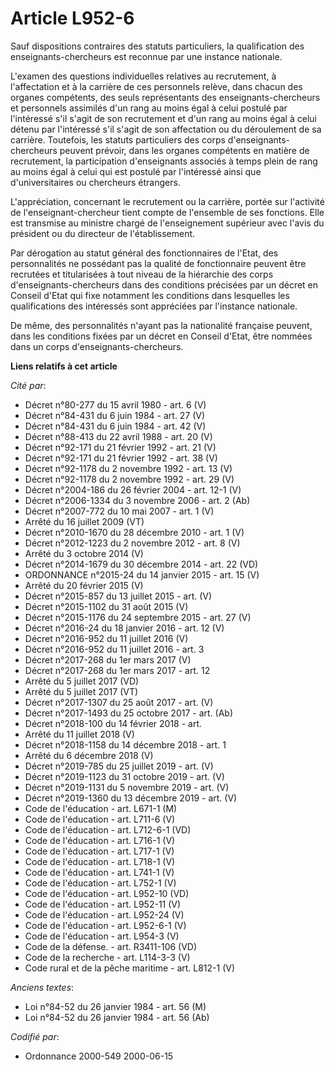 # Article L952-6

Sauf dispositions contraires des statuts particuliers, la qualification des enseignants-chercheurs est reconnue par une
instance nationale.

L'examen des questions individuelles relatives au recrutement, à l'affectation et à la carrière de ces personnels relève,
dans chacun des organes compétents, des seuls représentants des enseignants-chercheurs et personnels assimilés d'un rang au
moins égal à celui postulé par l'intéressé s'il s'agit de son recrutement et d'un rang au moins égal à celui détenu par
l'intéressé s'il s'agit de son affectation ou du déroulement de sa carrière. Toutefois, les statuts particuliers des corps
d'enseignants-chercheurs peuvent prévoir, dans les organes compétents en matière de recrutement, la participation
d'enseignants associés à temps plein de rang au moins égal à celui qui est postulé par l'intéressé ainsi que d'universitaires
ou chercheurs étrangers.

L'appréciation, concernant le recrutement ou la carrière, portée sur l'activité de l'enseignant-chercheur tient compte de
l'ensemble de ses fonctions. Elle est transmise au ministre chargé de l'enseignement supérieur avec l'avis du président ou du
directeur de l'établissement.

Par dérogation au statut général des fonctionnaires de l'Etat, des personnalités ne possédant pas la qualité de fonctionnaire
peuvent être recrutées et titularisées à tout niveau de la hiérarchie des corps d'enseignants-chercheurs dans des conditions
précisées par un décret en Conseil d'Etat qui fixe notamment les conditions dans lesquelles les qualifications des intéressés
sont appréciées par l'instance nationale.

De même, des personnalités n'ayant pas la nationalité française peuvent, dans les conditions fixées par un décret en Conseil
d'Etat, être nommées dans un corps d'enseignants-chercheurs.

**Liens relatifs à cet article**

_Cité par_:

  - Décret n°80-277 du 15 avril 1980 - art. 6 (V)
  - Décret n°84-431 du 6 juin 1984 - art. 27 (V)
  - Décret n°84-431 du 6 juin 1984 - art. 42 (V)
  - Décret n°88-413 du 22 avril 1988 - art. 20 (V)
  - Décret n°92-171 du 21 février 1992 - art. 21 (V)
  - Décret n°92-171 du 21 février 1992 - art. 38 (V)
  - Décret n°92-1178 du 2 novembre 1992 - art. 13 (V)
  - Décret n°92-1178 du 2 novembre 1992 - art. 29 (V)
  - Décret n°2004-186 du 26 février 2004 - art. 12-1 (V)
  - Décret n°2006-1334 du 3 novembre 2006 - art. 2 (Ab)
  - Décret n°2007-772 du 10 mai 2007 - art. 1 (V)
  - Arrêté du 16 juillet 2009 (VT)
  - Décret n°2010-1670 du 28 décembre 2010 - art. 1 (V)
  - Décret n°2012-1223 du 2 novembre 2012 - art. 8 (V)
  - Arrêté du 3 octobre 2014 (V)
  - Décret n°2014-1679 du 30 décembre 2014 - art. 22 (VD)
  - ORDONNANCE n°2015-24 du 14 janvier 2015 - art. 15 (V)
  - Arrêté du 20 février 2015 (V)
  - Décret n°2015-857 du 13 juillet 2015 - art. (V)
  - Décret n°2015-1102 du 31 août 2015 (V)
  - Décret n°2015-1176 du 24 septembre 2015 - art. 27 (V)
  - Décret n°2016-24 du 18 janvier 2016 - art. 12 (V)
  - Décret n°2016-952 du 11 juillet 2016 (V)
  - Décret n°2016-952 du 11 juillet 2016 - art. 3
  - Décret n°2017-268 du 1er mars 2017 (V)
  - Décret n°2017-268 du 1er mars 2017 - art. 12
  - Arrêté du 5 juillet 2017 (VD)
  - Arrêté du 5 juillet 2017 (VT)
  - Décret n°2017-1307 du 25 août 2017 - art. (V)
  - Décret n°2017-1493 du 25 octobre 2017 - art. (Ab)
  - Décret n°2018-100 du 14 février 2018 - art.
  - Arrêté du 11 juillet 2018 (V)
  - Décret n°2018-1158 du 14 décembre 2018 - art. 1
  - Arrêté du 6 décembre 2018 (V)
  - Décret n°2019-785 du 25 juillet 2019 - art. (V)
  - Décret n°2019-1123 du 31 octobre 2019 - art. (V)
  - Décret n°2019-1131 du 5 novembre 2019 - art. (V)
  - Décret n°2019-1360 du 13 décembre 2019 - art. (V)
  - Code de l'éducation - art. L671-1 (M)
  - Code de l'éducation - art. L711-6 (V)
  - Code de l'éducation - art. L712-6-1 (VD)
  - Code de l'éducation - art. L716-1 (V)
  - Code de l'éducation - art. L717-1 (V)
  - Code de l'éducation - art. L718-1 (V)
  - Code de l'éducation - art. L741-1 (V)
  - Code de l'éducation - art. L752-1 (V)
  - Code de l'éducation - art. L952-10 (VD)
  - Code de l'éducation - art. L952-11 (V)
  - Code de l'éducation - art. L952-24 (V)
  - Code de l'éducation - art. L952-6-1 (V)
  - Code de l'éducation - art. L954-3 (V)
  - Code de la défense. - art. R3411-106 (VD)
  - Code de la recherche - art. L114-3-3 (V)
  - Code rural et de la pêche maritime - art. L812-1 (V)

_Anciens textes_:

  - Loi n°84-52 du 26 janvier 1984 - art. 56 (M)
  - Loi n°84-52 du 26 janvier 1984 - art. 56 (Ab)

_Codifié par_:

  - Ordonnance 2000-549 2000-06-15
